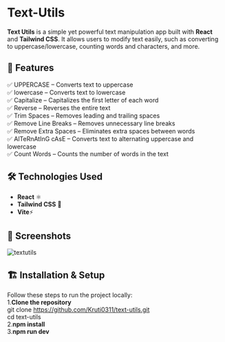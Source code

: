 # Text-Utils<br/>

**Text Utils** is a simple yet powerful text manipulation app built with **React** and **Tailwind CSS**. It allows users to modify text easily, such as converting to uppercase/lowercase, counting words and characters, and more.<br/>

## 🚀 Features
✅ UPPERCASE – Converts text to uppercase<br/>
✅ lowercase – Converts text to lowercase<br/>
✅ Capitalize – Capitalizes the first letter of each word<br/>
✅ Reverse – Reverses the entire text<br/>
✅ Trim Spaces – Removes leading and trailing spaces<br/>
✅ Remove Line Breaks – Removes unnecessary line breaks<br/>
✅ Remove Extra Spaces – Eliminates extra spaces between words<br/>
✅ AlTeRnAtInG cAsE – Converts text to alternating uppercase and lowercase<br/>
✅ Count Words – Counts the number of words in the text <br/>

## 🛠️ Technologies Used
- **React** ⚛️  
- **Tailwind CSS** 🎨  
- **Vite**⚡  

## 📸 Screenshots
![textutils](https://github.com/user-attachments/assets/227adb57-9443-4bf7-bfb5-4bf41596eb2c)

## 🏗️ Installation & Setup
Follow these steps to run the project locally:<br/>
1.**Clone the repository**  
   git clone https://github.com/Kruti0311/text-utils.git<br/>
   cd text-utils<br/>
2.**npm install**<br/>
3.**npm run dev**
